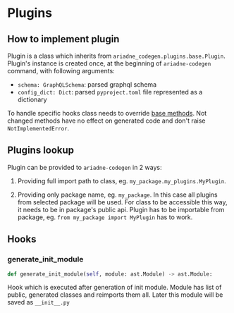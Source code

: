 # Plugins

## How to implement plugin

Plugin is a class which inherits from `ariadne_codegen.plugins.base.Plugin`. Plugin's instance is created once, at the beginning of `ariadne-codegen` command, with following arguments:
- `schema: GraphQLSchema`: parsed graphql schema
- `config_dict: Dict`: parsed `pyproject.toml` file represented as a dictionary

To handle specific hooks class needs to override [base methods](#hooks). Not changed methods have no effect on generated code and don't raise `NotImplementedError`.


## Plugins lookup

Plugin can be provided to `ariadne-codegen` in 2 ways:

1. Providing full import path to class, eg. `my_package.my_plugins.MyPlugin`.

2. Providing only package name, eg. `my_package`. In this case all plugins from selected package will be used. For class to be accessible this way, it needs to be in package's public api. Plugin has to be importable from package, eg. `from my_package import MyPlugin` has to work.


## Hooks

### generate_init_module

```py
def generate_init_module(self, module: ast.Module) -> ast.Module:
```

Hook which is executed after generation of init module. Module has list of public, generated classes and reimports them all. Later this module will be saved as `__init__.py`
